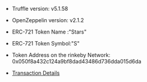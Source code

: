 - Truffle version: v5.1.58 
- OpenZeppelin version: v2.1.2
- ERC-721 Token Name :"Stars"
- ERC-721 Token Symbol:"S" 
- Token Address on the rinkeby Network: 0x050f8a432c124a9bf8dad43486d736dda015d6da

- [Transaction Details](https://rinkeby.etherscan.io/tx/0x26eef1d01de404c465a2afdd662275aa50a40431c782d8bfd0d873eb3fce853b) 